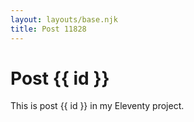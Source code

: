 ```yaml
---
layout: layouts/base.njk
title: Post 11828
---
```


# Post {{ id }}

This is post {{ id }} in my Eleventy project.
